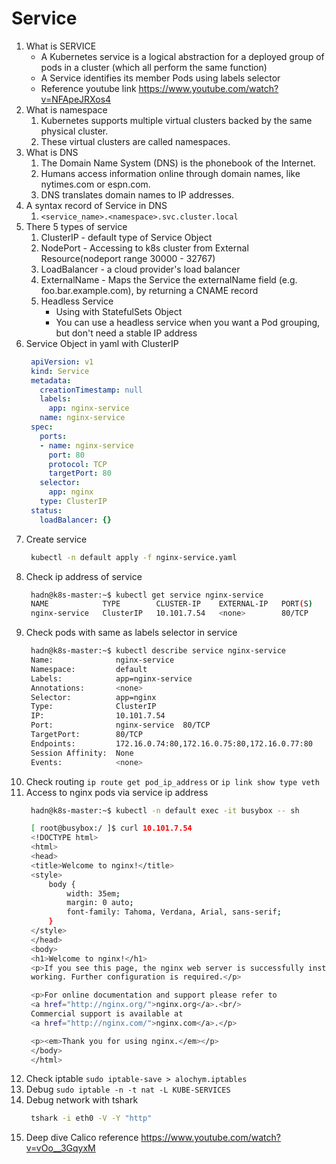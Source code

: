 # Service

1. What is SERVICE
   - A Kubernetes service is a logical abstraction for a deployed group of pods in a cluster (which all perform the same function)
   - A Service identifies its member Pods using labels selector
   - Reference youtube link <https://www.youtube.com/watch?v=NFApeJRXos4>
1. What is namespace
   1. Kubernetes supports multiple virtual clusters backed by the same physical cluster.
   1. These virtual clusters are called namespaces.
1. What is DNS
   1. The Domain Name System (DNS) is the phonebook of the Internet.
   1. Humans access information online through domain names, like nytimes.com or espn.com.
   1. DNS translates domain names to IP addresses.
1. A syntax record of Service in DNS
   1. `<service_name>.<namespace>.svc.cluster.local`
1. There 5 types of service
   1. ClusterIP -  default type of Service Object
   1. NodePort - Accessing to k8s cluster from External Resource(nodeport range 30000 - 32767)
   1. LoadBalancer - a cloud provider's load balancer
   1. ExternalName - Maps the Service the externalName field (e.g. foo.bar.example.com), by returning a CNAME record
   1. Headless Service
      - Using with StatefulSets Object
      - You can use a headless service when you want a Pod grouping, but don't need a stable IP address
1. Service Object in yaml with ClusterIP
   ```yaml
    apiVersion: v1
    kind: Service
    metadata:
      creationTimestamp: null
      labels:
        app: nginx-service
      name: nginx-service
    spec:
      ports:
      - name: nginx-service
        port: 80
        protocol: TCP
        targetPort: 80
      selector:
        app: nginx
      type: ClusterIP
    status:
      loadBalancer: {}
   ```
1. Create service
   ```bash
    kubectl -n default apply -f nginx-service.yaml
   ```
1. Check ip address of service
   ```bash
    hadn@k8s-master:~$ kubectl get service nginx-service 
    NAME            TYPE        CLUSTER-IP    EXTERNAL-IP   PORT(S)   AGE
    nginx-service   ClusterIP   10.101.7.54   <none>        80/TCP    87s
   ```
1. Check pods with same as labels selector in service
   ```bash
    hadn@k8s-master:~$ kubectl describe service nginx-service 
    Name:              nginx-service
    Namespace:         default
    Labels:            app=nginx-service
    Annotations:       <none>
    Selector:          app=nginx
    Type:              ClusterIP
    IP:                10.101.7.54
    Port:              nginx-service  80/TCP
    TargetPort:        80/TCP
    Endpoints:         172.16.0.74:80,172.16.0.75:80,172.16.0.77:80
    Session Affinity:  None
    Events:            <none>
   ```
1. Check routing `ip route get pod_ip_address` or `ip link show type veth`
1. Access to nginx pods via service ip address
   ```bash
    hadn@k8s-master:~$ kubectl -n default exec -it busybox -- sh

    [ root@busybox:/ ]$ curl 10.101.7.54
    <!DOCTYPE html>
    <html>
    <head>
    <title>Welcome to nginx!</title>
    <style>
        body {
            width: 35em;
            margin: 0 auto;
            font-family: Tahoma, Verdana, Arial, sans-serif;
        }
    </style>
    </head>
    <body>
    <h1>Welcome to nginx!</h1>
    <p>If you see this page, the nginx web server is successfully installed and
    working. Further configuration is required.</p>

    <p>For online documentation and support please refer to
    <a href="http://nginx.org/">nginx.org</a>.<br/>
    Commercial support is available at
    <a href="http://nginx.com/">nginx.com</a>.</p>

    <p><em>Thank you for using nginx.</em></p>
    </body>
    </html>
   ```
1. Check iptable `sudo iptable-save > alochym.iptables` 
1. Debug `sudo iptable -n -t nat -L KUBE-SERVICES` 
1. Debug network with tshark
   ```bash
    tshark -i eth0 -V -Y "http"
   ```      
1. Deep dive Calico reference <https://www.youtube.com/watch?v=vOo__3GqyxM>
